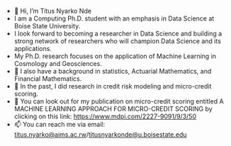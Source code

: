 - 👋 Hi, I’m Titus Nyarko Nde
- I am a Computing Ph.D. student with an emphasis in Data Science at Boise State University.
- I look forward to becoming a researcher in Data Science and building a strong network of researchers who will champion Data Science and its applications.
- My Ph.D. research focuses on the application of Machine Learning in Cosmology and Geosciences.
- 👀 I also have a background in statistics, Actuarial Mathematics, and Financial Mathematics.
- 🌱 In the past, I did research in credit risk modeling and micro-credit scoring.
- 💞️ You can look out for my publication on micro-credit scoring entitled A MACHINE LEARNING APPROACH FOR MICRO-CREDIT SCORING by clicking on this link: https://www.mdpi.com/2227-9091/9/3/50
- 📫 You can reach me via email: titus.nyarko@aims.ac.rw/titusnyarkonde@u.boisestate.edu

<!---
Dr-Titus100/Dr-Titus100 is a ✨ special ✨ repository because its `README.md` (this file) appears on your GitHub profile.
You can click the Preview link to take a look at your changes.
--->
